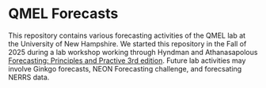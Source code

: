 # QMEL Forecasts
This repository contains various forecasting activities of the QMEL lab at the University of New Hampshire. We started this repository in the Fall of 2025 during a lab workshop working through Hyndman and Athanasapolous [Forecasting: Principles and Practive 3rd edition](https://otexts.com/fpp3/). Future lab activities may involve Ginkgo forecasts, NEON Forecasting challenge, and forecsating NERRS data. 
